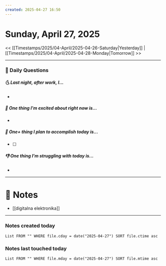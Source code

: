 ```yaml
---
created: 2025-04-27 16:50
---
```

# Sunday, April 27, 2025

<< [[Timestamps/2025/04-April/2025-04-26-Saturday|Yesterday]] | [[Timestamps/2025/04-April/2025-04-28-Monday|Tomorrow]] >>

---
### 📅 Daily Questions
##### 🌜 Last night, after work, I...
- 

##### 🙌 One thing I'm excited about right now is...
- 

##### 🚀 One+ thing I plan to accomplish today is...
- [ ] 

##### 👎 One thing I'm struggling with today is...
- 

---
# 📝 Notes
- [[digitalna elektronika]]

---
### Notes created today
```dataview
List FROM "" WHERE file.cday = date("2025-04-27") SORT file.ctime asc
```

### Notes last touched today
```dataview
List FROM "" WHERE file.mday = date("2025-04-27") SORT file.mtime asc
```